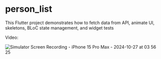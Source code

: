 # person_list

This Flutter project demonstrates how to fetch data from API, animate UI, skeletons, BLoC state management, and widget tests

Video:

![Simulator Screen Recording - iPhone 15 Pro Max - 2024-10-27 at 03 56 25](https://github.com/user-attachments/assets/0585e89d-2c5a-4df4-90e1-f3d7401e831f)
